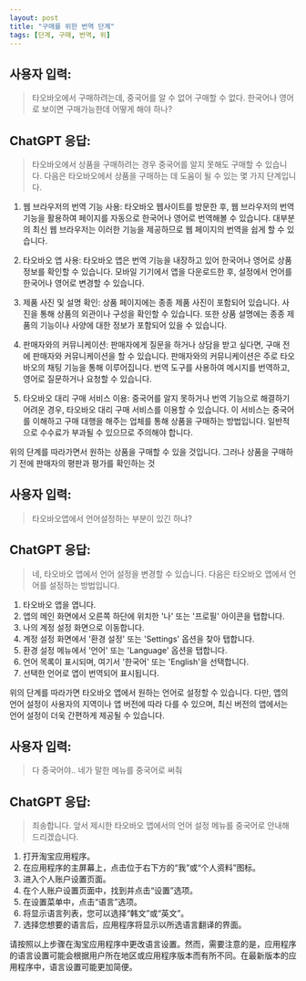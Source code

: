 ```yaml
---
layout: post
title: "구매를 위한 번역 단계"
tags: [단계, 구매, 번역, 위]
---
```


## 사용자 입력:
> 타오바오에서 구매하려는데, 중국어를 알 수 없어 구매할 수 없다. 한국어나 영어로 보이면 구매가능한데 어떻게 해야 하나?

## ChatGPT 응답:
> 타오바오에서 상품을 구매하려는 경우 중국어를 알지 못해도 구매할 수 있습니다. 다음은 타오바오에서 상품을 구매하는 데 도움이 될 수 있는 몇 가지 단계입니다.

1. 웹 브라우저의 번역 기능 사용: 타오바오 웹사이트를 방문한 후, 웹 브라우저의 번역 기능을 활용하여 페이지를 자동으로 한국어나 영어로 번역해볼 수 있습니다. 대부분의 최신 웹 브라우저는 이러한 기능을 제공하므로 웹 페이지의 번역을 쉽게 할 수 있습니다.

2. 타오바오 앱 사용: 타오바오 앱은 번역 기능을 내장하고 있어 한국어나 영어로 상품 정보를 확인할 수 있습니다. 모바일 기기에서 앱을 다운로드한 후, 설정에서 언어를 한국어나 영어로 변경할 수 있습니다.

3. 제품 사진 및 설명 확인: 상품 페이지에는 종종 제품 사진이 포함되어 있습니다. 사진을 통해 상품의 외관이나 구성을 확인할 수 있습니다. 또한 상품 설명에는 종종 제품의 기능이나 사양에 대한 정보가 포함되어 있을 수 있습니다.

4. 판매자와의 커뮤니케이션: 판매자에게 질문을 하거나 상담을 받고 싶다면, 구매 전에 판매자와 커뮤니케이션을 할 수 있습니다. 판매자와의 커뮤니케이션은 주로 타오바오의 채팅 기능을 통해 이루어집니다. 번역 도구를 사용하여 메시지를 번역하고, 영어로 질문하거나 요청할 수 있습니다.

5. 타오바오 대리 구매 서비스 이용: 중국어를 알지 못하거나 번역 기능으로 해결하기 어려운 경우, 타오바오 대리 구매 서비스를 이용할 수 있습니다. 이 서비스는 중국어를 이해하고 구매 대행을 해주는 업체를 통해 상품을 구매하는 방법입니다. 일반적으로 수수료가 부과될 수 있으므로 주의해야 합니다.

위의 단계를 따라가면서 원하는 상품을 구매할 수 있을 것입니다. 그러나 상품을 구매하기 전에 판매자의 평판과 평가를 확인하는 것

## 사용자 입력:
> 타오바오앱에서 언어설정하는 부분이 있긴 하냐?

## ChatGPT 응답:
> 네, 타오바오 앱에서 언어 설정을 변경할 수 있습니다. 다음은 타오바오 앱에서 언어를 설정하는 방법입니다.

1. 타오바오 앱을 엽니다.
2. 앱의 메인 화면에서 오른쪽 하단에 위치한 '나' 또는 '프로필' 아이콘을 탭합니다.
3. 나의 계정 설정 화면으로 이동합니다.
4. 계정 설정 화면에서 '환경 설정' 또는 'Settings' 옵션을 찾아 탭합니다.
5. 환경 설정 메뉴에서 '언어' 또는 'Language' 옵션을 탭합니다.
6. 언어 목록이 표시되며, 여기서 '한국어' 또는 'English'을 선택합니다.
7. 선택한 언어로 앱이 번역되어 표시됩니다.

위의 단계를 따라가면 타오바오 앱에서 원하는 언어로 설정할 수 있습니다. 다만, 앱의 언어 설정이 사용자의 지역이나 앱 버전에 따라 다를 수 있으며, 최신 버전의 앱에서는 언어 설정이 더욱 간편하게 제공될 수 있습니다.

## 사용자 입력:
> 다 중국어야.. 네가 말한 메뉴를 중국어로 써줘

## ChatGPT 응답:
> 죄송합니다. 앞서 제시한 타오바오 앱에서의 언어 설정 메뉴를 중국어로 안내해 드리겠습니다.

1. 打开淘宝应用程序。
2. 在应用程序的主屏幕上，点击位于右下方的“我”或“个人资料”图标。
3. 进入个人账户设置页面。
4. 在个人账户设置页面中，找到并点击“设置”选项。
5. 在设置菜单中，点击“语言”选项。
6. 将显示语言列表，您可以选择“韩文”或“英文”。
7. 选择您想要的语言后，应用程序将显示以所选语言翻译的界面。

请按照以上步骤在淘宝应用程序中更改语言设置。然而，需要注意的是，应用程序的语言设置可能会根据用户所在地区或应用程序版本而有所不同。在最新版本的应用程序中，语言设置可能更加简便。

